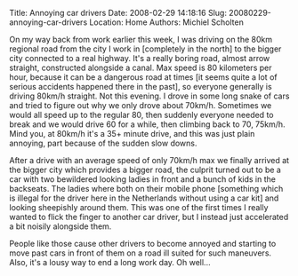 Title: Annoying car drivers
Date: 2008-02-29 14:18:16
Slug: 20080229-annoying-car-drivers
Location: Home
Authors: Michiel Scholten

<p>On my way back from work earlier this week, I was driving on the 80km regional road from the city I work in [completely in the north] to the bigger city connected to a real highway. It's a really boring road, almost arrow straight, constructed alongside a canal. Max speed is 80 kilometers per hour, because it can be a dangerous road at times [it seems quite a lot of serious accidents happened there in the past], so everyone generally is driving 80km/h straight. Not this evening. I drove in some long snake of cars and tried to figure out why we only drove about 70km/h. Sometimes we would all speed up to the regular 80, then suddenly everyone needed to break and we would drive 60 for a while, then climbing back to 70, 75km/h. Mind you, at 80km/h it's a 35+ minute drive, and this was just plain annoying, part because of the sudden slow downs.</p>

<p>After a drive with an average speed of only 70km/h max we finally arrived at the bigger city which provides a bigger road, the culprit turned out to be a car with two bewildered looking ladies in front and a bunch of kids in the backseats. The ladies where both on their mobile phone [something which is illegal for the driver here in the Netherlands without using a car kit] and looking sheepishly around them. This was one of the first times I really wanted to flick the finger to another car driver, but I instead just accelerated a bit noisily alongside them.</p>

<p>People like those cause other drivers to become annoyed and starting to move past cars in front of them on a road ill suited for such maneuvers. Also, it's a lousy way to end a long work day. Oh well...</p>